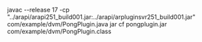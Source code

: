 javac --release 17 -cp "../arapi/arapi251_build001.jar:../arapi/arpluginsvr251_build001.jar" com/example/dvm/PongPlugin.java
jar cf pongplugin.jar com/example/dvm/PongPlugin.class
